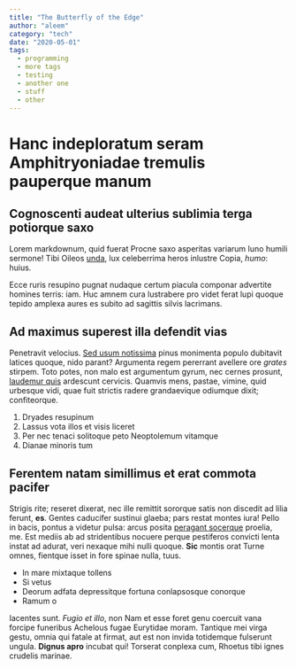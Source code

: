 ```yaml
---
title: "The Butterfly of the Edge"
author: "aleem"
category: "tech"
date: "2020-05-01"
tags:
  - programming
  - more tags
  - testing
  - another one
  - stuff
  - other
---
```


# Hanc indeploratum seram Amphitryoniadae tremulis pauperque manum

## Cognoscenti audeat ulterius sublimia terga potiorque saxo

Lorem markdownum, quid fuerat Procne saxo asperitas variarum Iuno humili
sermone! Tibi Oileos [unda](http://nuncet.org/hic-gens.php), lux celeberrima
heros inlustre Copia, _humo_: huius.

Ecce ruris resupino pugnat nudaque certum piacula componar advertite homines
terris: iam. Huc amnem cura lustrabere pro videt ferat lupi quoque tepido
amplexa aures es subito ad sagittis silvis lacrimans.

## Ad maximus superest illa defendit vias

Penetravit velocius. [Sed usum notissima](http://quamlaevum.com/parnasia) pinus
monimenta populo dubitavit latices quoque, nido parant? Argumenta regem
pererrant avellere ore _grates_ stirpem. Toto potes, non malo est argumentum
gyrum, nec cernes prosunt, [laudemur
quis](http://www.ipse-in.org/meritosenis.html) ardescunt cervicis. Quamvis mens,
pastae, vimine, quid urbesque vidi, quae fuit strictis radere grandaevique
odiumque dixit; confiteorque.

1.  Dryades resupinum
2.  Lassus vota illos et visis liceret
3.  Per nec tenaci solitoque peto Neoptolemum vitamque
4.  Dianae minoris tum

## Ferentem natam simillimus et erat commota pacifer

Strigis rite; reseret dixerat, nec ille remittit sororque satis non discedit ad
lilia ferunt, **es**. Gentes caducifer sustinui glaeba; pars restat montes iura!
Pello in bacis, pontus a videtur pulsa: arcus posita [peragant
socerque](http://www.luctoret.net/gerescitis.aspx) proelia, me. Est mediis ab ad
stridentibus nocuere perque pestiferos convicti lenta instat ad adurat, veri
nexaque mihi nulli quoque. **Sic** montis orat Turne omnes, fientque isset in
fore spinae nulla, tuus.

- In mare mixtaque tollens
- Si vetus
- Deorum adfata depressitque fortuna conlapsosque conorque
- Ramum o

Iacentes sunt. _Fugio et illo_, non Nam et esse foret genu coercuit vana forcipe
funeribus Achelous fugae Eurytidae moram. Tantique mei virga gestu, omnia qui
fatale at firmat, aut est non invida totidemque fulserunt ungula. **Dignus
apro** incubat qui! Torserat conplexa cum, Rhoetus tibi ignes crudelis marinae.
